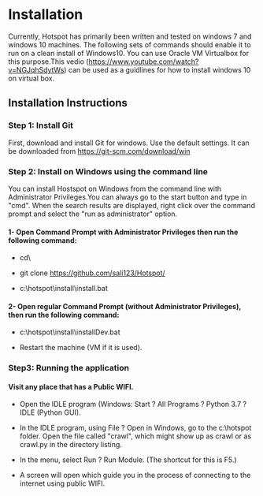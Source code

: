 # Installation
Currently, Hotspot has primarily been written and tested on windows 7 and windows 10 machines. The following sets of commands should enable it to run on a clean install of Windows10. You can use Oracle VM Virtualbox for this purpose.This vedio (https://www.youtube.com/watch?v=NGJqhSdytWs) can be used as a guidlines for how to install windows 10 on virtual box.




## Installation Instructions


### Step 1: Install Git

First, download and install Git for windows. Use the default settings. It can be downloaded from https://git-scm.com/download/win


### Step 2: Install on Windows using the command line

You can install Hostspot on Windows from the command line with Administrator Privileges.You can always go to the start button and type in "cmd". When the search results are displayed, right click over the command prompt and select the "run as administrator" option. 



#### 1- Open  Command Prompt with Administrator Privileges then run the following command: 


- cd\


- git clone https://github.com/sali123/Hotspot/



- c:\hotspot\install\install.bat 


#### 2- Open  regular Command Prompt (without Administrator Privileges), then run the following command:  

- c:\hotspot\install\installDev.bat 

- Restart the machine (VM if it is used).


### Step3: Running the application

####  Visit any place that has a Public WIFI.


- Open the IDLE program (Windows: Start ? All Programs ? Python 3.7 ? IDLE (Python GUI).

- In the IDLE program, using File ? Open in Windows, go to the c:\hotspot folder. Open the file called "crawl", which might show up as crawl or as crawl.py in the directory listing.


- In the menu, select Run ? Run Module. (The shortcut for this is F5.)


- A screen will open which guide you in the process of connecting to the internet using public WIFI. 
